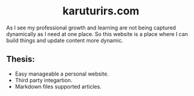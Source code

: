 
<p align="center">
  <a href="https://www.karuturirs.com">
  </a>
</p>
<h1 align="center">
  karuturirs.com
</h1>


As I see my professional growth and learning are not being captured dynamically as I need at one place. So this website is a place where I can build things and update content more dynamic.

## Thesis:

* Easy manageable a personal website.
* Third party integartion.
* Markdown files supported articles.



